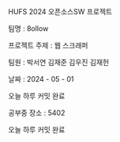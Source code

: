 HUFS 2024 오픈소스SW 프로젝트

팀명 : 8ollow

프로젝트 주제 : 웹 스크래퍼

팀원 : 박서연 김재준 김우진 김재헌

날짜 : 2024 - 05 - 01

오늘 하루 커밋 완료

공부중
장소 : 5402

오늘 하루 커밋 완료
